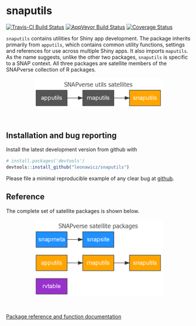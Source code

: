 
<!-- README.md is generated from README.Rmd. Please edit that file -->
snaputils
=========

[![Travis-CI Build Status](https://travis-ci.org/leonawicz/snaputils.svg?branch=master)](https://travis-ci.org/leonawicz/snaputils) [![AppVeyor Build Status](https://ci.appveyor.com/api/projects/status/github/leonawicz/snaputils?branch=master&svg=true)](https://ci.appveyor.com/project/leonawicz/snaputils) [![Coverage Status](https://img.shields.io/codecov/c/github/leonawicz/snaputils/master.svg)](https://codecov.io/github/leonawicz/snaputils?branch=master)

`snaputils` contains utilities for Shiny app development. The package inherits primarily from `apputils`, which contains common utility functions, settings and references for use across multiple Shiny apps. It also imports `maputils`. As the name suggests, unlike the other two packages, `snaputils` is specific to a SNAP context. All three packages are satellite members of the SNAPverse collection of R packages.

<p style="text-align:center;">
<img src="man/figures/sv_satellites_utils_snap.png" width=350>
</p>
<br>

Installation and bug reporting
------------------------------

Install the latest development version from github with

``` r
# install.packages('devtools')
devtools::install_github("leonawicz/snaputils")
```

Please file a minimal reproducible example of any clear bug at [github](https://github.com/leonawicz/snaputils/issues).

Reference
---------

The complete set of satellite packages is shown below.

<p style="text-align:center;">
<img src="man/figures/sv_satellites_all.png" width=350>
</p>
<br>

[Package reference and function documentation](https://leonawicz.github.io/snaputils/)
